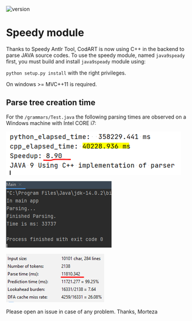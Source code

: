 ![version](https://img.shields.io/badge/version-1.0.0-green)

# Speedy module

Thanks to Speedy Antlr Tool, CodART is now using C++ in the backend to parse JAVA source codes. 
To use the speedy module, named `java9speady` first, you must build and install `java9speady` module using:

`python setup.py install` with the right privileges.

On windows  >= MVC++11 is required.


## Parse tree creation time

For the `/grammars/Test.java` the following parsing times are observed on a Windows machine with Intel CORE i7:

![ANTLR Python and C++](../docs/figs/parsetime/antlr_python_and_cpp.png)

![ANTLR Java](../docs/figs/parsetime/antlr_java.png)

![ANTLR Plugin for Intellij IDE](../docs/figs/parsetime/antlr_intellij-plugin-v4.png)

Please open an issue in case of any problem.
Thanks, Morteza
